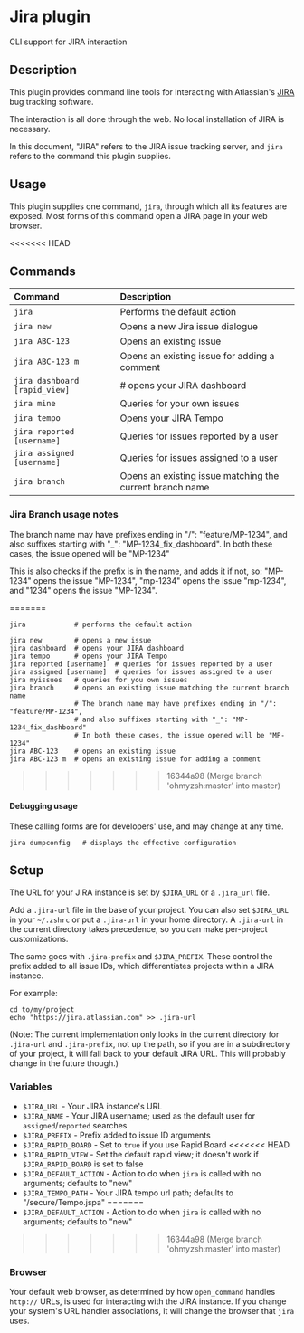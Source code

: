 #  Jira plugin  #

CLI support for JIRA interaction

##  Description  ##

This plugin provides command line tools for interacting with Atlassian's [JIRA](https://www.atlassian.com/software/jira) bug tracking software.

The interaction is all done through the web. No local installation of JIRA is necessary.

In this document, "JIRA" refers to the JIRA issue tracking server, and `jira` refers to the command this plugin supplies.

##  Usage  ##

This plugin supplies one command, `jira`, through which all its features are exposed. Most forms of this command open a JIRA page in your web browser.

<<<<<<< HEAD
## Commands

| Command       | Description                                               |
| :------------ | :-------------------------------------------------------- |
| `jira`        | Performs the default action                               |
| `jira new`    | Opens a new Jira issue dialogue                           |
| `jira ABC-123`   | Opens an existing issue                                |
| `jira ABC-123 m` | Opens an existing issue for adding a comment           |
| `jira dashboard [rapid_view]` |  # opens your JIRA dashboard              |
| `jira mine`   | Queries for your own issues                               |
| `jira tempo`  | Opens your JIRA Tempo                                     |
| `jira reported [username]`  | Queries for issues reported by a user       |
| `jira assigned [username]`  | Queries for issues assigned to a user       |
| `jira branch` | Opens an existing issue matching the current branch name  |


### Jira Branch usage notes

The branch name may have prefixes ending in "/": "feature/MP-1234", and also suffixes 
starting with "_": "MP-1234_fix_dashboard". In both these cases, the issue opened will be "MP-1234"

This is also checks if the prefix is in the name, and adds it if not, so: "MP-1234" opens the issue "MP-1234",
"mp-1234" opens the issue "mp-1234", and "1234" opens the issue "MP-1234".


=======
```
jira            # performs the default action

jira new        # opens a new issue
jira dashboard  # opens your JIRA dashboard
jira tempo      # opens your JIRA Tempo
jira reported [username]  # queries for issues reported by a user
jira assigned [username]  # queries for issues assigned to a user
jira myissues   # queries for you own issues
jira branch     # opens an existing issue matching the current branch name
                # The branch name may have prefixes ending in "/": "feature/MP-1234",
                # and also suffixes starting with "_": "MP-1234_fix_dashboard"
                # In both these cases, the issue opened will be "MP-1234"
jira ABC-123    # opens an existing issue
jira ABC-123 m  # opens an existing issue for adding a comment
```
>>>>>>> 16344a98 (Merge branch 'ohmyzsh:master' into master)

#### Debugging usage  ####

These calling forms are for developers' use, and may change at any time.

```
jira dumpconfig   # displays the effective configuration
```

##  Setup  ##

The URL for your JIRA instance is set by `$JIRA_URL` or a `.jira_url` file.

Add a `.jira-url` file in the base of your project. You can also set `$JIRA_URL` in your `~/.zshrc` or put a `.jira-url` in your home directory. A `.jira-url` in the current directory takes precedence, so you can make per-project customizations.

The same goes with `.jira-prefix` and `$JIRA_PREFIX`. These control the prefix added to all issue IDs, which differentiates projects within a JIRA instance.

For example:

```
cd to/my/project
echo "https://jira.atlassian.com" >> .jira-url
```

(Note: The current implementation only looks in the current directory for `.jira-url` and `.jira-prefix`, not up the path, so if you are in a subdirectory of your project, it will fall back to your default JIRA URL. This will probably change in the future though.)

###  Variables  ###

* `$JIRA_URL` - Your JIRA instance's URL
* `$JIRA_NAME` - Your JIRA username; used as the default user for `assigned`/`reported` searches
* `$JIRA_PREFIX` - Prefix added to issue ID arguments
* `$JIRA_RAPID_BOARD` - Set to `true` if you use Rapid Board
<<<<<<< HEAD
* `$JIRA_RAPID_VIEW` - Set the default rapid view; it doesn't work if `$JIRA_RAPID_BOARD` is set to false
* `$JIRA_DEFAULT_ACTION` - Action to do when `jira` is called with no arguments; defaults to "new"
* `$JIRA_TEMPO_PATH` - Your JIRA tempo url path; defaults to "/secure/Tempo.jspa"
=======
* `$JIRA_DEFAULT_ACTION` - Action to do when `jira` is called with no arguments; defaults to "new"
>>>>>>> 16344a98 (Merge branch 'ohmyzsh:master' into master)


### Browser ###

Your default web browser, as determined by how `open_command` handles `http://` URLs, is used for interacting with the JIRA instance. If you change your system's URL handler associations, it will change the browser that `jira` uses.

